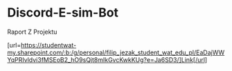 # Discord-E-sim-Bot

Raport Z Projektu

[url=https://studentwat-my.sharepoint.com/:b:/g/personal/filip_jezak_student_wat_edu_pl/EaDajWWYqPRIvldvi3fMSEoB2_hO9sQjt8mIkGvcKwkKUg?e=Ja6SD3/]Link[/url]

